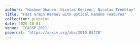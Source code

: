 ```yaml
---
authors: "Hashem Ghanem, Nicolas Keriven, Nicolas Tremblay"
title: "Fast Graph Kernel with Optical Random Features"
collection: preprint
date: 2020-10-01
venue: 'ICASSP 2021'
paperurl: 'https://arxiv.org/abs/2010.08270'
---
```

